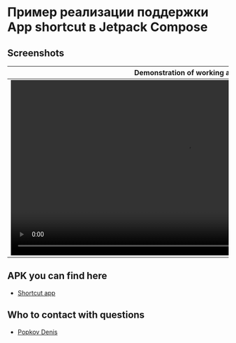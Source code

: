 # Пример реализации поддержки App shortcut в Jetpack Compose

## Screenshots

|                                                Demonstration of working app                                                |
|:--------------------------------------------------------------------------------------------------------------------------:|
| <video src="https://github.com/DenisPopkov/AppShortcut/assets/57343209/b434f33b-3e88-402f-b5b1-eabcaa488030" height="400"> |

## APK you can find here

* [Shortcut app](assets/app-debug.apk)

## Who to contact with questions

* [Popkov Denis](https://t.me/MolodoyDenis)